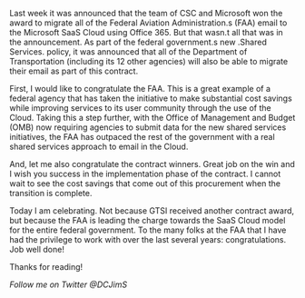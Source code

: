 Last week it was announced that the team of CSC and Microsoft won the award to migrate all of the Federal Aviation Administration.s (FAA) email to the Microsoft SaaS Cloud using Office 365.  But that wasn.t all that was in the announcement.  As part of the federal government.s new .Shared Services. policy, it was announced that all of the Department of Transportation (including its 12 other agencies) will also be able to migrate their email as part of this contract.

First, I would like to congratulate the FAA.  This is a great example of a federal agency that has taken the initiative to make substantial cost savings while improving services to its user community through the use of the Cloud. Taking this a step further, with the Office of Management and Budget (OMB) now requiring agencies to submit data for the new shared services initiatives, the FAA has outpaced the rest of the government with a real shared services approach to email in the Cloud.

And, let me also congratulate the contract winners.  Great job on the win and I wish you success in the implementation phase of the contract.  I cannot wait to see the cost savings that come out of this procurement when the transition is complete.

Today I am celebrating.  Not because GTSI received another contract award, but because the FAA is leading the charge towards the SaaS Cloud model for the entire federal government.  To the many folks at the FAA that I have had the privilege to work with over the last several years: congratulations.  Job well done!

Thanks for reading!

*Follow me on Twitter @DCJimS*
